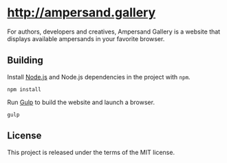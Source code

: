 http://ampersand.gallery
========================

For authors, developers and creatives, Ampersand Gallery is a website that displays available ampersands in your favorite browser.

## Building

Install [Node.js](http://nodejs.org/download/) and Node.js dependencies in the project with `npm`.

```shell
npm install
```

Run [Gulp](http://gulpjs.com/) to build the website and launch a browser.

```shell
gulp
```

## License

This project is released under the terms of the MIT license.
